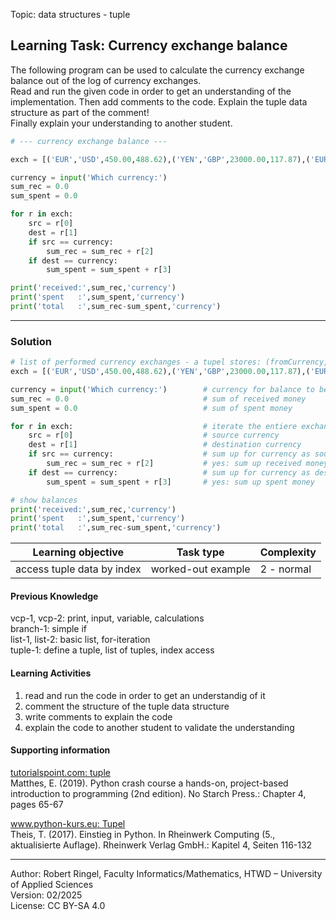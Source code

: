 Topic:  data structures - tuple

## Learning Task: Currency exchange balance

The following program can be used to calculate the currency exchange balance out of the log of currency exchanges.  
Read and run the given code in order to get an understanding of the implementation. Then add comments to the code. 
Explain the tuple data structure as part of the comment!  
Finally explain your understanding to another student.

``` python
# --- currency exchange balance ---

exch = [('EUR','USD',450.00,488.62),('YEN','GBP',23000.00,117.87),('EUR','GBP',1200.00,999.30),('USD','EUR',342.00,315.01)]

currency = input('Which currency:')
sum_rec = 0.0
sum_spent = 0.0

for r in exch:
	src = r[0]
	dest = r[1]
	if src == currency:
		sum_rec = sum_rec + r[2]
	if dest == currency:
		sum_spent = sum_spent + r[3]

print('received:',sum_rec,'currency')
print('spent   :',sum_spent,'currency')
print('total   :',sum_rec-sum_spent,'currency')
```

---------------------------------------

### Solution

``` python
# list of performed currency exchanges - a tupel stores: (fromCurrency, toCurreny, fromAmount, toAmount)
exch = [('EUR','USD',450.00,488.62),('YEN','GBP',23000.00,117.87),('EUR','GBP',1200.00,999.30),('USD','EUR',342.00,315.01)]

currency = input('Which currency:')        # currency for balance to be calculated
sum_rec = 0.0                              # sum of received money
sum_spent = 0.0                            # sum of spent money

for r in exch:                             # iterate the entiere exchange log list
	src = r[0]                             # source currency
	dest = r[1]                            # destination currency
	if src == currency:                    # sum up for currency as source currency?
		sum_rec = sum_rec + r[2]           # yes: sum up received money
	if dest == currency:                   # sum up for currency as destination currency?
		sum_spent = sum_spent + r[3]       # yes: sum up spent money

# show balances
print('received:',sum_rec,'currency')
print('spent   :',sum_spent,'currency')
print('total   :',sum_rec-sum_spent,'currency')
```

| **Learning objective**                         | **Task type**   | **Complexity** |
| ---------------------------------------------- | --------------- | -------------- |
| access tuple data by index                     | worked-out example | 2 - normal     |  

#### Previous Knowledge

vcp-1, vcp-2: print, input, variable, calculations  
branch-1: simple if  
list-1, list-2: basic list, for-iteration  
tuple-1: define a tuple, list of tuples, index access  

#### Learning Activities

1) read and run the code in order to get an understandig of it
2) comment the structure of the tuple data structure
3) write comments to explain the code
4) explain the code to another student to validate the understanding

#### Supporting information

[tutorialspoint.com: tuple](https://www.tutorialspoint.com/python/python_tuples.htm)  
Matthes, E. (2019). Python crash course a hands-on, project-based introduction to programming (2nd edition). No Starch Press.: Chapter 4, pages 65-67  

[www.python-kurs.eu: Tupel](https://www.python-kurs.eu/python3_sequentielle_datentypen.php)  
Theis, T. (2017). Einstieg in Python. In Rheinwerk Computing (5., aktualisierte Auflage). Rheinwerk Verlag GmbH.: Kapitel 4, Seiten 116-132

---------------------------------------
Author: Robert Ringel, Faculty Informatics/Mathematics, HTWD – University of Applied Sciences  
Version: 02/2025  
License: CC BY-SA 4.0
